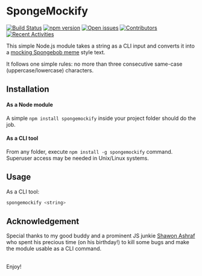# SpongeMockify


[![Build Status](https://travis-ci.org/maacpiash/spongemockify.svg?branch=master)](https://travis-ci.org/maacpiash/spongemockify)
[![npm version](https://badge.fury.io/js/spongemockify.svg)](https://www.npmjs.com/package/spongemockify)
[![Open issues](https://img.shields.io/github/issues/maacpiash/spongemockify.svg)](https://github.com/maacpiash/spongemockify/issues)
[![Contributors](https://img.shields.io/github/contributors/maacpiash/spongemockify.svg)](https://github.com/maacpiash/spongemockify/graphs/contributors)
[![Recent Activities](https://img.shields.io/github/commit-activity/w/maacpiash/spongemockify.svg)](https://github.com/maacpiash/spongemockify/commits/master)


This simple Node.js module takes a string as a CLI input and converts it into a [mocking Spongebob meme](https://knowyourmeme.com/memes/mocking-spongebob) style text.

It follows one simple rules: no more than three consecutive same-case (uppercase/lowercase) characters.

## Installation

#### As a Node module
A simple `npm install spongemockify` inside your project folder should do the job.

#### As a CLI tool
From any folder, execute `npm install -g spongemockify` command. Superuser access may be needed in Unix/Linux systems.

## Usage
As a CLI tool:
```bash
spongemockify <string>
```

## Acknowledgement

Special thanks to my good buddy and a prominent JS junkie [Shawon Ashraf](https://github.com/ShawonAshraf) who spent his precious time (on his birthday!) to kill some bugs and make the module usable as a CLI command.
<br><br>

Enjoy!
